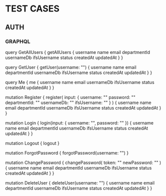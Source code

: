 # TEST CASES

## AUTH

### GRAPHQL

query GetAllUsers {
  getAllUsers {
    username
    name
    email
    departmentId
    usernameDb
    ifsUsername
    status
    createdAt
    updatedAt
  }
}

query GetUser {
  getUser(username: "") {
    username
    name
    email
    departmentId
    usernameDb
    ifsUsername
    status
    createdAt
    updatedAt
  }
}

query Me {
  me {
    username
    name
    email
    usernameDb
    ifsUsername
    status
    createdAt
    updatedAt
  }
}

mutation Register {
  register(
    input: {
      username: ""
      password: ""
      departmentId: ""
      usernameDb: ""
      ifsUsername: ""
    }
  ) {
    username
    name
    email
    departmentId
    usernameDb
    ifsUsername
    status
    createdAt
    updatedAt
  }
}

mutation Login {
  login(input: { username: "", password: "" }) {
    username
    name
    email
    departmentId
    usernameDb
    ifsUsername
    status
    createdAt
    updatedAt
  }
}

mutation Logout {
  logout
}

mutation ForgotPassword {
  forgotPassword(username: "")
}

mutation ChangePassword {
  changePassword(
    token: ""
    newPassword: ""
  ) {
    username
    name
    email
    departmentId
    usernameDb
    ifsUsername
    status
    createdAt
    updatedAt
  }
}

mutation DeleteUser {
  deleteUser(username: "") {
    username
    name
    email
    departmentId
    usernameDb
    ifsUsername
    status
    createdAt
    updatedAt
  }
}
